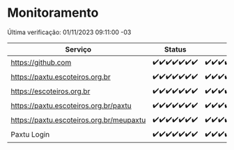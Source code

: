 # Monitoramento

Última verificação: 01/11/2023 09:11:00 -03

|Serviço|Status|Últimas 24h|
|---|---|---|
|https://github.com|<span title="2023-10-25: OK=24">✔️</span><span title="2023-10-26: OK=24">✔️</span><span title="2023-10-27: OK=24">✔️</span><span title="2023-10-28: OK=24">✔️</span><span title="2023-10-29: OK=24">✔️</span><span title="2023-10-30: OK=24">✔️</span><span title="2023-10-31: OK=12">✔️</span>|<span title="31/10/2023 09:11:00 -03 : 200">✔️</span><span title="31/10/2023 10:08:00 -03 : 200">✔️</span><span title="31/10/2023 11:05:00 -03 : 200">✔️</span><span title="31/10/2023 12:06:00 -03 : 200">✔️</span><span title="31/10/2023 13:07:00 -03 : 200">✔️</span><span title="31/10/2023 14:04:00 -03 : 200">✔️</span><span title="31/10/2023 15:07:00 -03 : 200">✔️</span><span title="31/10/2023 16:03:00 -03 : 200">✔️</span><span title="31/10/2023 17:06:00 -03 : 200">✔️</span><span title="31/10/2023 18:02:00 -03 : 200">✔️</span><span title="31/10/2023 19:04:00 -03 : 200">✔️</span><span title="31/10/2023 20:04:00 -03 : 200">✔️</span><span title="31/10/2023 21:31:00 -03 : 200">✔️</span><span title="31/10/2023 22:46:00 -03 : 200">✔️</span><span title="31/10/2023 23:18:00 -03 : 200">✔️</span><span title="01/11/2023 00:06:00 -03 : 200">✔️</span><span title="01/11/2023 01:07:00 -03 : 200">✔️</span><span title="01/11/2023 02:05:00 -03 : 200">✔️</span><span title="01/11/2023 03:08:00 -03 : 200">✔️</span><span title="01/11/2023 04:04:00 -03 : 200">✔️</span><span title="01/11/2023 05:08:00 -03 : 200">✔️</span><span title="01/11/2023 06:06:00 -03 : 200">✔️</span><span title="01/11/2023 07:06:00 -03 : 200">✔️</span><span title="01/11/2023 08:03:00 -03 : 200">✔️</span><span title="01/11/2023 09:11:00 -03 : 200">✔️</span>|
|https://paxtu.escoteiros.org.br|<span title="2023-10-25: OK=24">✔️</span><span title="2023-10-26: OK=24">✔️</span><span title="2023-10-27: OK=24">✔️</span><span title="2023-10-28: OK=24">✔️</span><span title="2023-10-29: OK=24">✔️</span><span title="2023-10-30: OK=24">✔️</span><span title="2023-10-31: OK=12">✔️</span>|<span title="31/10/2023 09:11:00 -03 : 200">✔️</span><span title="31/10/2023 10:08:00 -03 : 200">✔️</span><span title="31/10/2023 11:05:00 -03 : 200">✔️</span><span title="31/10/2023 12:06:00 -03 : 200">✔️</span><span title="31/10/2023 13:07:00 -03 : 200">✔️</span><span title="31/10/2023 14:04:00 -03 : 200">✔️</span><span title="31/10/2023 15:07:00 -03 : 200">✔️</span><span title="31/10/2023 16:03:00 -03 : 200">✔️</span><span title="31/10/2023 17:06:00 -03 : 200">✔️</span><span title="31/10/2023 18:02:00 -03 : 200">✔️</span><span title="31/10/2023 19:04:00 -03 : 200">✔️</span><span title="31/10/2023 20:04:00 -03 : 200">✔️</span><span title="31/10/2023 21:31:00 -03 : 200">✔️</span><span title="31/10/2023 22:46:00 -03 : 200">✔️</span><span title="31/10/2023 23:18:00 -03 : 200">✔️</span><span title="01/11/2023 00:06:00 -03 : 200">✔️</span><span title="01/11/2023 01:07:00 -03 : 200">✔️</span><span title="01/11/2023 02:05:00 -03 : 200">✔️</span><span title="01/11/2023 03:08:00 -03 : 200">✔️</span><span title="01/11/2023 04:04:00 -03 : 200">✔️</span><span title="01/11/2023 05:08:00 -03 : 200">✔️</span><span title="01/11/2023 06:06:00 -03 : 200">✔️</span><span title="01/11/2023 07:06:00 -03 : 200">✔️</span><span title="01/11/2023 08:03:00 -03 : 200">✔️</span><span title="01/11/2023 09:11:00 -03 : 200">✔️</span>|
|https://escoteiros.org.br|<span title="2023-10-25: OK=24">✔️</span><span title="2023-10-26: OK=24">✔️</span><span title="2023-10-27: OK=24">✔️</span><span title="2023-10-28: OK=24">✔️</span><span title="2023-10-29: OK=24">✔️</span><span title="2023-10-30: OK=24">✔️</span><span title="2023-10-31: OK=12">✔️</span>|<span title="31/10/2023 09:11:00 -03 : 200">✔️</span><span title="31/10/2023 10:08:00 -03 : 200">✔️</span><span title="31/10/2023 11:05:00 -03 : 200">✔️</span><span title="31/10/2023 12:06:00 -03 : 200">✔️</span><span title="31/10/2023 13:07:00 -03 : 200">✔️</span><span title="31/10/2023 14:04:00 -03 : 200">✔️</span><span title="31/10/2023 15:07:00 -03 : 200">✔️</span><span title="31/10/2023 16:03:00 -03 : 200">✔️</span><span title="31/10/2023 17:06:00 -03 : 200">✔️</span><span title="31/10/2023 18:02:00 -03 : 200">✔️</span><span title="31/10/2023 19:04:00 -03 : 200">✔️</span><span title="31/10/2023 20:04:00 -03 : 200">✔️</span><span title="31/10/2023 21:31:00 -03 : 200">✔️</span><span title="31/10/2023 22:46:00 -03 : 200">✔️</span><span title="31/10/2023 23:18:00 -03 : 200">✔️</span><span title="01/11/2023 00:06:00 -03 : 200">✔️</span><span title="01/11/2023 01:07:00 -03 : 200">✔️</span><span title="01/11/2023 02:05:00 -03 : 200">✔️</span><span title="01/11/2023 03:08:00 -03 : 200">✔️</span><span title="01/11/2023 04:04:00 -03 : 200">✔️</span><span title="01/11/2023 05:08:00 -03 : 200">✔️</span><span title="01/11/2023 06:06:00 -03 : 200">✔️</span><span title="01/11/2023 07:06:00 -03 : 200">✔️</span><span title="01/11/2023 08:03:00 -03 : 200">✔️</span><span title="01/11/2023 09:11:00 -03 : 200">✔️</span>|
|https://paxtu.escoteiros.org.br/paxtu|<span title="2023-10-25: OK=24">✔️</span><span title="2023-10-26: OK=24">✔️</span><span title="2023-10-27: OK=24">✔️</span><span title="2023-10-28: OK=24">✔️</span><span title="2023-10-29: OK=24">✔️</span><span title="2023-10-30: OK=24">✔️</span><span title="2023-10-31: OK=12">✔️</span>|<span title="31/10/2023 09:11:00 -03 : 200">✔️</span><span title="31/10/2023 10:08:00 -03 : 200">✔️</span><span title="31/10/2023 11:05:00 -03 : 200">✔️</span><span title="31/10/2023 12:06:00 -03 : 200">✔️</span><span title="31/10/2023 13:07:00 -03 : 200">✔️</span><span title="31/10/2023 14:04:00 -03 : 200">✔️</span><span title="31/10/2023 15:08:00 -03 : 200">✔️</span><span title="31/10/2023 16:03:00 -03 : 200">✔️</span><span title="31/10/2023 17:06:00 -03 : 200">✔️</span><span title="31/10/2023 18:02:00 -03 : 200">✔️</span><span title="31/10/2023 19:04:00 -03 : 200">✔️</span><span title="31/10/2023 20:04:00 -03 : 200">✔️</span><span title="31/10/2023 21:31:00 -03 : 200">✔️</span><span title="31/10/2023 22:46:00 -03 : 200">✔️</span><span title="31/10/2023 23:18:00 -03 : 200">✔️</span><span title="01/11/2023 00:06:00 -03 : 200">✔️</span><span title="01/11/2023 01:07:00 -03 : 200">✔️</span><span title="01/11/2023 02:05:00 -03 : 200">✔️</span><span title="01/11/2023 03:08:00 -03 : 200">✔️</span><span title="01/11/2023 04:04:00 -03 : 200">✔️</span><span title="01/11/2023 05:08:00 -03 : 200">✔️</span><span title="01/11/2023 06:06:00 -03 : 200">✔️</span><span title="01/11/2023 07:06:00 -03 : 200">✔️</span><span title="01/11/2023 08:03:00 -03 : 200">✔️</span><span title="01/11/2023 09:11:00 -03 : 200">✔️</span>|
|https://paxtu.escoteiros.org.br/meupaxtu|<span title="2023-10-25: OK=24">✔️</span><span title="2023-10-26: OK=24">✔️</span><span title="2023-10-27: OK=24">✔️</span><span title="2023-10-28: OK=24">✔️</span><span title="2023-10-29: OK=24">✔️</span><span title="2023-10-30: OK=24">✔️</span><span title="2023-10-31: OK=12">✔️</span>|<span title="31/10/2023 09:11:00 -03 : 200">✔️</span><span title="31/10/2023 10:08:00 -03 : 200">✔️</span><span title="31/10/2023 11:05:00 -03 : 200">✔️</span><span title="31/10/2023 12:06:00 -03 : 200">✔️</span><span title="31/10/2023 13:07:00 -03 : 200">✔️</span><span title="31/10/2023 14:04:00 -03 : 200">✔️</span><span title="31/10/2023 15:08:00 -03 : 200">✔️</span><span title="31/10/2023 16:03:00 -03 : 200">✔️</span><span title="31/10/2023 17:06:00 -03 : 200">✔️</span><span title="31/10/2023 18:02:00 -03 : 200">✔️</span><span title="31/10/2023 19:04:00 -03 : 200">✔️</span><span title="31/10/2023 20:04:00 -03 : 200">✔️</span><span title="31/10/2023 21:31:00 -03 : 200">✔️</span><span title="31/10/2023 22:46:00 -03 : 200">✔️</span><span title="31/10/2023 23:18:00 -03 : 200">✔️</span><span title="01/11/2023 00:06:00 -03 : 200">✔️</span><span title="01/11/2023 01:07:00 -03 : 200">✔️</span><span title="01/11/2023 02:05:00 -03 : 200">✔️</span><span title="01/11/2023 03:08:00 -03 : 200">✔️</span><span title="01/11/2023 04:04:00 -03 : 200">✔️</span><span title="01/11/2023 05:08:00 -03 : 200">✔️</span><span title="01/11/2023 06:06:00 -03 : 200">✔️</span><span title="01/11/2023 07:06:00 -03 : 200">✔️</span><span title="01/11/2023 08:03:00 -03 : 200">✔️</span><span title="01/11/2023 09:11:00 -03 : 200">✔️</span>|
|Paxtu Login|<span title="2023-10-25: OK=24">✔️</span><span title="2023-10-26: OK=24">✔️</span><span title="2023-10-27: OK=24">✔️</span><span title="2023-10-28: OK=24">✔️</span><span title="2023-10-29: OK=24">✔️</span><span title="2023-10-30: OK=24">✔️</span><span title="2023-10-31: OK=12">✔️</span>|<span title="31/10/2023 09:11:00 -03 : 200">✔️</span><span title="31/10/2023 10:08:00 -03 : 200">✔️</span><span title="31/10/2023 11:05:00 -03 : 200">✔️</span><span title="31/10/2023 12:06:00 -03 : 200">✔️</span><span title="31/10/2023 13:07:00 -03 : 200">✔️</span><span title="31/10/2023 14:04:00 -03 : 200">✔️</span><span title="31/10/2023 15:08:00 -03 : 200">✔️</span><span title="31/10/2023 16:03:00 -03 : 200">✔️</span><span title="31/10/2023 17:06:00 -03 : 200">✔️</span><span title="31/10/2023 18:02:00 -03 : 200">✔️</span><span title="31/10/2023 19:04:00 -03 : 200">✔️</span><span title="31/10/2023 20:04:00 -03 : 200">✔️</span><span title="31/10/2023 21:31:00 -03 : 200">✔️</span><span title="31/10/2023 22:46:00 -03 : 200">✔️</span><span title="31/10/2023 23:18:00 -03 : 200">✔️</span><span title="01/11/2023 00:06:00 -03 : 200">✔️</span><span title="01/11/2023 01:07:00 -03 : 200">✔️</span><span title="01/11/2023 02:05:00 -03 : 200">✔️</span><span title="01/11/2023 03:08:00 -03 : 200">✔️</span><span title="01/11/2023 04:04:00 -03 : 200">✔️</span><span title="01/11/2023 05:08:00 -03 : 200">✔️</span><span title="01/11/2023 06:06:00 -03 : 200">✔️</span><span title="01/11/2023 07:06:00 -03 : 200">✔️</span><span title="01/11/2023 08:03:00 -03 : 200">✔️</span><span title="01/11/2023 09:11:00 -03 : 200">✔️</span>|
